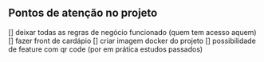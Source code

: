 ## Pontos de atenção no projeto

[] deixar todas as regras de negócio funcionado (quem tem acesso aquem)
[] fazer front de cardápio
[] criar imagem docker do projeto
[] possibilidade de feature com qr code (por em prática estudos passados)